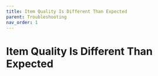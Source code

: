 ```yaml
---
title: Item Quality Is Different Than Expected
parent: Troubleshooting
nav_order: 1
---
```

# Item Quality Is Different Than Expected
